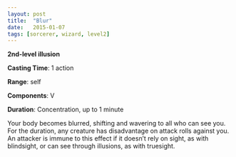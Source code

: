 ```yaml
---
layout: post
title:  "Blur"
date:   2015-01-07
tags: [sorcerer, wizard, level2]
---
```


**2nd-level illusion**

**Casting Time**: 1 action

**Range**: self

**Components**: V

**Duration**: Concentration, up to 1 minute

Your body becomes blurred, shifting and wavering to all who can see you. For the duration, any creature has disadvantage on attack rolls against you. An attacker is immune to this effect if it doesn’t rely on sight, as with blindsight, or can see through illusions, as with truesight.
